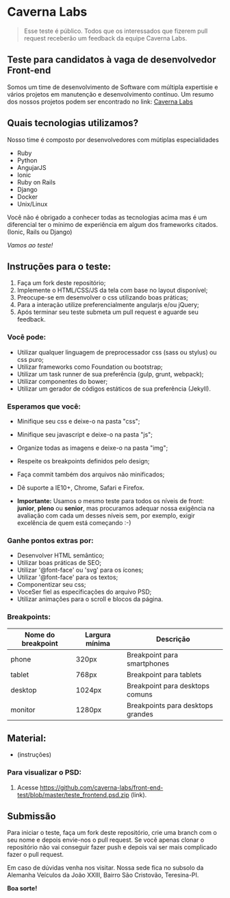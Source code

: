 # Caverna Labs
> Esse teste é público. Todos que os interessados que fizerem pull request receberão um feedback da equipe Caverna Labs.

## Teste para candidatos à vaga de desenvolvedor Front-end

Somos um time de desenvolvimento de Software com múltipla expertisie e vários projetos em manutenção e desenvolvimento contínuo. Um resumo dos nossos projetos podem ser encontrado no link:
[Caverna Labs](https://github.com/caverna-labs/caverna-labs)

## Quais tecnologias utilizamos?

Nosso time é composto por desenvolvedores com mútiplas especialidades

* Ruby
* Python
* AngujarJS
* Ionic
* Ruby on Rails
* Django
* Docker
* Unix/Linux

Você não é obrigado a conhecer todas as tecnologias acima mas é um diferencial ter o mínimo de experiência em algum dos frameworks citados.(Ionic, Rails ou Django)

*Vamos ao teste!*

## Instruções para o teste:

1. Faça um fork deste repositório;
2. Implemente o HTML/CSS/JS da tela com base no layout disponível;
3. Preocupe-se em desenvolver o css utilizando boas práticas;
4. Para a interação utilize preferencialmente angularjs e/ou jQuery;
5. Após terminar seu teste submeta um pull request e aguarde seu feedback.


### Você pode:

* Utilizar qualquer linguagem de preprocessador css (sass ou stylus) ou css puro;
* Utilizar frameworks como Foundation ou bootstrap;
* Utilizar um task runner de sua preferência (gulp, grunt, webpack);
* Utilizar componentes do bower;
* Utilizar um gerador de códigos estáticos de sua preferência (Jekyll).

### Esperamos que você:

* Minifique seu css e deixe-o na pasta "css";
* Minifique seu javascript e deixe-o na pasta "js";
* Organize todas as imagens e deixe-o na pasta "img";
* Respeite os breakpoints definidos pelo design;
* Faça commit também dos arquivos não minificados;
* Dê suporte a IE10+, Chrome, Safari e Firefox.

* **Importante:** Usamos o mesmo teste para todos os níveis de front: **junior**, **pleno** ou **senior**, mas procuramos adequar nossa exigência na avaliação com cada um desses níveis sem, por exemplo, exigir excelência de quem está começando :-)

### Ganhe pontos extras por:

* Desenvolver HTML semântico;
* Utilizar boas práticas de SEO;
* Utilizar '@font-face' ou 'svg' para os ícones;
* Utilizar '@font-face' para os textos;
* Componentizar seu css;
* VoceSer fiel as especificações do arquivo PSD;
* Utilizar animações para o scroll e blocos da página.

### Breakpoints:

| Nome do breakpoint | Largura mínima | Descrição                         |
|--------------------|----------------|-----------------------------------|
| phone              | 320px          | Breakpoint para smartphones       |
| tablet             | 768px          | Breakpoint para tablets           |
| desktop            | 1024px         | Breakpoint para desktops comuns   |
| monitor            | 1280px         | Breakpoints para desktops grandes |

## Material:

* (instruções)

### Para visualizar o PSD:
1. Acesse https://github.com/caverna-labs/front-end-test/blob/master/teste_frontend.psd.zip (link).


## Submissão

Para iniciar o teste, faça um fork deste repositório, crie uma branch com o seu nome e depois envie-nos o pull request.
Se você apenas clonar o repositório não vai conseguir fazer push e depois vai ser mais complicado fazer o pull request.

Em caso de dúvidas venha nos visitar. Nossa sede fica no subsolo da Alemanha Veículos da João XXIII, Bairro São Cristovão, Teresina-PI.

**Boa sorte!**

